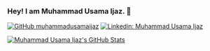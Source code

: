 ### Hey! I am Muhammad Usama Ijaz. 👋

[![GitHub muhammadusamaijaz](https://img.shields.io/github/followers/muhammadusamaijaz?label=follow&style=social)](https://github.com/muhammadusamaijaz)
[![Linkedin: Muhammad Usama Ijaz](https://img.shields.io/badge/-Muhammad%20Usama%20Ijaz-blue?style=flat-square&logo=Linkedin&logoColor=white&link=https://www.linkedin.com/in/muhammad-usama-ijaz-779b42166/)](https://www.linkedin.com/in/muhammad-usama-ijaz-779b42166/)
<!-- [![Twitter: Khushboo Verma](https://img.shields.io/twitter/follow/khushbooverma_?style=social)](https://twitter.com/khushbooverma_) -->
<!-- ![Visitors](https://visitor-badge.glitch.me/badge?page_id=vermakhushboo&left_color=gray&right_color=blue)
[![Medium Badge](https://img.shields.io/badge/-@Khushboo%20Verma-black?style=flat-square&labelColor=000000&logo=Medium&link=https://medium.com/@khushboo-verma)](https://medium.com/@khushboo-verma)
[![Polywork Badge](https://img.shields.io/badge/-khushbooverma-orange?style=flat-square&logo=polywork&logoColor=black&link=http://polywork.com/khushbooverma)](http://polywork.com/khushbooverma) -->

[![Muhammad Usama Ijaz's GitHub Stats](https://github-readme-stats.vercel.app/api?username=muhammadusamaijaz&hide=issues&count_private=true&show_icons=true&theme=calm)](https://github.com/muhammadusamaijaz/github-readme-stats)



<!--
**muhammadusamaijaz/muhammadusamaijaz** is a ✨ _special_ ✨ repository because its `README.md` (this file) appears on your GitHub profile.

Here are some ideas to get you started:

- 🔭 I’m currently working on ...
- 🌱 I’m currently learning ...
- 👯 I’m looking to collaborate on ...
- 🤔 I’m looking for help with ...
- 💬 Ask me about ...
- 📫 How to reach me: ...
- 😄 Pronouns: ...
- ⚡ Fun fact: ...
-->
